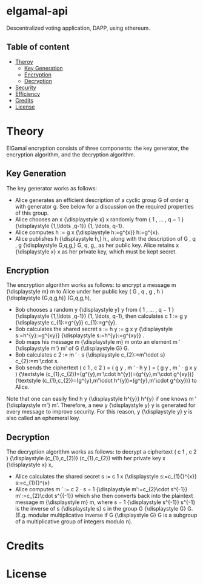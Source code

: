 # elgamal-api

Descentralized voting application, DAPP, using ethereum.
## Table of content

- [Theroy](#theory)
    - [Key Generation](#key-generation)
    - [Encryption](#encryption)
    - [Decryption](#decryption)
- [Security](#security)
- [Efficiency](#efficiency)
- [Credits](#credits)
- [License](#license)



# Theory

ElGamal encryption consists of three components: the key generator, the encryption algorithm, and the decryption algorithm.

## Key Generation
  
  The key generator works as follows:
  
* Alice generates an efficient description of a cyclic group G of order q with generator g. See below for a discussion on the required properties of this group.
* Alice chooses an x {\displaystyle x} x randomly from { 1 , … , q − 1 } {\displaystyle \{1,\ldots ,q-1\}} \{1, \ldots, q-1\}.
* Alice computes h := g x {\displaystyle h:=g^{x}} h:=g^{x}.
* Alice publishes h {\displaystyle h\,} h\,, along with the description of G , q , g {\displaystyle G,q,g\,} G, q, g\,, as her public key. Alice retains x {\displaystyle x} x as her private key, which must be kept secret.
  

  
## Encryption

The encryption algorithm works as follows: to encrypt a message m {\displaystyle m} m to Alice under her public key ( G , q , g , h ) {\displaystyle (G,q,g,h)} (G,q,g,h),

* Bob chooses a random y {\displaystyle y} y from { 1 , … , q − 1 } {\displaystyle \{1,\ldots ,q-1\}} \{1, \ldots, q-1\}, then calculates c 1 := g y {\displaystyle c_{1}:=g^{y}} c_{1}:=g^{y}.
* Bob calculates the shared secret s := h y := g x y {\displaystyle s:=h^{y}:=g^{xy}} {\displaystyle s:=h^{y}:=g^{xy}} .
* Bob maps his message m {\displaystyle m} m onto an element m ′ {\displaystyle m'} m' of G {\displaystyle G} G.
* Bob calculates c 2 := m ′ ⋅ s {\displaystyle c_{2}:=m'\cdot s} c_{2}:=m'\cdot s.
* Bob sends the ciphertext ( c 1 , c 2 ) = ( g y , m ′ ⋅ h y ) = ( g y , m ′ ⋅ g x y ) {\textstyle (c_{1},c_{2})=(g^{y},m'\cdot h^{y})=(g^{y},m'\cdot g^{xy})} {\textstyle (c_{1},c_{2})=(g^{y},m'\cdot h^{y})=(g^{y},m'\cdot g^{xy})} to Alice.

Note that one can easily find h y {\displaystyle h^{y}} h^{y} if one knows m ′ {\displaystyle m'} m'. Therefore, a new y {\displaystyle y} y is generated for every message to improve security. For this reason, y {\displaystyle y} y is also called an ephemeral key.

## Decryption

The decryption algorithm works as follows: to decrypt a ciphertext ( c 1 , c 2 ) {\displaystyle (c_{1},c_{2})} (c_{1},c_{2}) with her private key x {\displaystyle x} x,

* Alice calculates the shared secret s := c 1 x {\displaystyle s:=c_{1}{}^{x}} s:=c_{1}{}^{x}
* Alice computes m ′ := c 2 ⋅ s − 1 {\displaystyle m':=c_{2}\cdot s^{-1}} m':=c_{2}\cdot s^{{-1}} which she then converts back into the plaintext message m {\displaystyle m} m, where s − 1 {\displaystyle s^{-1}} s^{-1} is the inverse of s {\displaystyle s} s in the group G {\displaystyle G} G. (E.g. modular multiplicative inverse if G {\displaystyle G} G is a subgroup of a multiplicative group of integers modulo n).

# Credits

# License